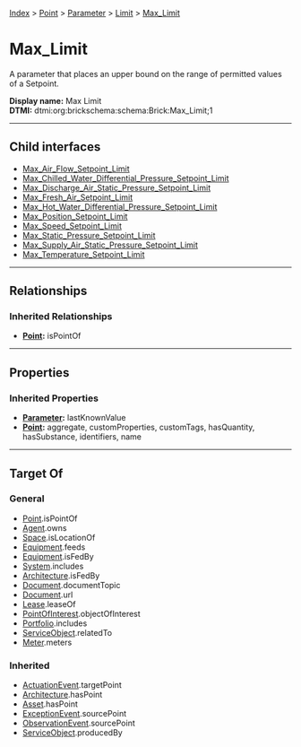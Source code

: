 [Index](../../../../index.md) > [Point](../../../Point.md) > [Parameter](../../Parameter.md) > [Limit](../Limit.md) > [Max_Limit](#)
# Max_Limit

A parameter that places an upper bound on the range of permitted values of a Setpoint.


**Display name:** Max Limit<br />
**DTMI:** dtmi:org:brickschema:schema:Brick:Max_Limit;1

---

## Child interfaces
* [Max_Air_Flow_Setpoint_Limit](Max_Air_Flow_Setpoint_Limit/Max_Air_Flow_Setpoint_Limit.md)
* [Max_Chilled_Water_Differential_Pressure_Setpoint_Limit](Max_Chilled_Water_Differential_Pressure_Setpoint_Limit.md)
* [Max_Discharge_Air_Static_Pressure_Setpoint_Limit](../Static_Pressure_Setpoint-/Max-/Max_Discharge_Air_Static_Pressure_Setpoint_Limit.md)
* [Max_Fresh_Air_Setpoint_Limit](Max_Fresh_Air_Setpoint_Limit.md)
* [Max_Hot_Water_Differential_Pressure_Setpoint_Limit](Max_Hot_Water_Differential_Pressure_Setpoint_Limit.md)
* [Max_Position_Setpoint_Limit](../Position-/Max_Position_Setpoint_Limit.md)
* [Max_Speed_Setpoint_Limit](../Speed_Setpoint-/Max-.md)
* [Max_Static_Pressure_Setpoint_Limit](../Static_Pressure_Setpoint-/Max-/Max_Static_Pressure_Setpoint_Limit.md)
* [Max_Supply_Air_Static_Pressure_Setpoint_Limit](../Static_Pressure_Setpoint-/Max-/Max_Supply_Air_Static_Pressure_Setpoint_Limit.md)
* [Max_Temperature_Setpoint_Limit](Max_Temperature_Setpoint_Limit/Max_Temperature_Setpoint_Limit.md)

---

## Relationships

### Inherited Relationships
* **[Point](../../../Point.md):** isPointOf

---

## Properties

### Inherited Properties
* **[Parameter](../../Parameter.md):** lastKnownValue
* **[Point](../../../Point.md):** aggregate, customProperties, customTags, hasQuantity, hasSubstance, identifiers, name

---

## Target Of
### General
* [Point](../../../Point.md).isPointOf
* [Agent](../../../../Agent/Agent.md).owns
* [Space](../../../../Space/Space.md).isLocationOf
* [Equipment](../../../../Asset/Equipment/Equipment.md).feeds
* [Equipment](../../../../Asset/Equipment/Equipment.md).isFedBy
* [System](../../../../Collection/System/System.md).includes
* [Architecture](../../../../Space/Architecture/Architecture.md).isFedBy
* [Document](../../../../Information/Document/Document.md).documentTopic
* [Document](../../../../Information/Document/Document.md).url
* [Lease](../../../../Event/Lease.md).leaseOf
* [PointOfInterest](../../../../Information/PointOfInterest.md).objectOfInterest
* [Portfolio](../../../../Collection/Portfolio.md).includes
* [ServiceObject](../../../../Information/ServiceObject/ServiceObject.md).relatedTo
* [Meter](../../../../Asset/Equipment/Meter/Meter.md).meters
### Inherited
* [ActuationEvent](../../../../Event/Point-/ActuationEvent.md).targetPoint
* [Architecture](../../../../Space/Architecture/Architecture.md).hasPoint
* [Asset](../../../../Asset/Asset.md).hasPoint
* [ExceptionEvent](../../../../Event/Point-/ExceptionEvent.md).sourcePoint
* [ObservationEvent](../../../../Event/Point-/ObservationEvent/ObservationEvent.md).sourcePoint
* [ServiceObject](../../../../Information/ServiceObject/ServiceObject.md).producedBy
